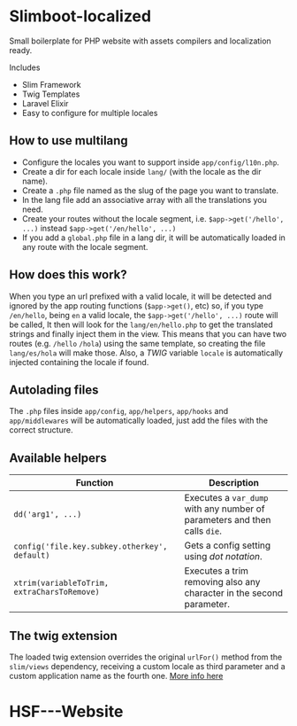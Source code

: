 # Slimboot-localized

Small boilerplate for PHP website with assets compilers and localization ready.

Includes

- Slim Framework
- Twig Templates
- Laravel Elixir
- Easy to configure for multiple locales


## How to use multilang

- Configure the locales you want to support inside `app/config/l10n.php`.
- Create a dir for each locale inside `lang/` (with the locale as the dir name).
- Create a `.php` file named as the slug of the page you want to translate.
- In the lang file add an associative array with all the translations you need.
- Create your routes without the locale segment, i.e. `$app->get('/hello', ...)` instead `$app->get('/en/hello', ...)`
- If you add a `global.php` file in a lang dir, it will be automatically loaded in any route with the locale segment.

## How does this work?

When you type an url prefixed with a valid locale, it will be detected and ignored by the app routing functions (`$app->get()`, etc) so, if you type `/en/hello`, being `en` a valid locale, the `$app->get('/hello', ...)` route will be called,
It then will look for the `lang/en/hello.php` to get the translated strings and finally inject them in the view. This means that you can have two routes (e.g. `/hello` `/hola`) using the same template,
so creating the file `lang/es/hola` will make those.
Also, a _TWIG_ variable `locale` is automatically injected containing the locale if found.


## Autolading files

The `.php` files inside `app/config`, `app/helpers`, `app/hooks` and `app/middlewares` will be automatically loaded, just add the files with the correct structure.


## Available helpers

| Function                                      | Description                                                               |
|-----------------------------------------------|---------------------------------------------------------------------------|
| `dd('arg1', ...)`                             | Executes a `var_dump` with any number of parameters and then calls `die`. |
| `config('file.key.subkey.otherkey', default)` | Gets a config setting using _dot notation_.                               |
| `xtrim(variableToTrim, extraCharsToRemove)`   | Executes a trim removing also any character in the second parameter.      |


## The twig extension

The loaded twig extension overrides the original `urlFor()` method from the `slim/views` dependency, receiving a custom locale as third parameter and a custom application name as the fourth one. [More info here](http://docs.slimframework.com/#Route-Names)
# HSF---Website
